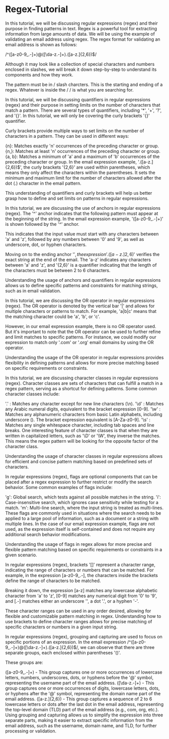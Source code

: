 # Regex-Tutorial
In this tutorial, we will be discussing regular expressions (regex) and their purpose in finding patterns in text. Regex is a powerful tool for extracting information from large amounts of data. We will be using the example of validating an email address using regex. The regex format for validating an email address is shown as follows:

/^([a-z0-9_.-]+)@([\da-z.-]+).([a-z.]{2,6})$/

Although it may look like a collection of special characters and numbers enclosed in slashes, we will break it down step-by-step to understand its components and how they work.

The pattern must be in / slash charcters. This is the starting and ending of a regex. Whatever is inside the / / is what you are searching for.

In this tutorial, we will be discussing quantifiers in regular expressions (regex) and their purpose in setting limits on the number of characters that match a pattern. There are several types of quantifiers, including '*', '+', '?', and '{}'. In this tutorial, we will only be covering the curly brackets '{}' quantifier.

Curly brackets provide multiple ways to set limits on the number of characters in a pattern. They can be used in different ways:

{n}: Matches exactly 'n' occurrences of the preceding character or group.
{n,}: Matches at least 'n' occurrences of the preceding character or group.
{a, b}: Matches a minimum of 'a' and a maximum of 'b' occurrences of the preceding character or group.
In the email expression example, '.([a-z.]{2,6})$', the curly brackets '{2,6}' are used within parentheses, which means they only affect the characters within the parentheses. It sets the minimum and maximum limit for the number of characters allowed after the dot (.) character in the email pattern.

This understanding of quantifiers and curly brackets will help us better grasp how to define and set limits on patterns in regular expressions.

In this tutorial, we are discussing the use of anchors in regular expressions (regex). The '^' anchor indicates that the following pattern must appear at the beginning of the string. In the email expression example, '([a-z0-9_.-]+)' is shown followed by the '^' anchor.

This indicates that the input value must start with any characters between 'a' and 'z', followed by any numbers between '0' and '9', as well as underscore, dot, or hyphen characters.

Moving on to the ending anchor '$', the expression '.([a-z.]{2,6})$' verifies the exact string at the end of the email. The 'a-z' indicates any characters between 'a' and 'z', and '{2,6}' is a quantifier indicating that the length of the characters must be between 2 to 6 characters.

Understanding the usage of anchors and quantifiers in regular expressions allows us to define specific patterns and constraints for matching strings, such as in email validation.

In this tutorial, we are discussing the OR operator in regular expressions (regex). The OR operator is denoted by the vertical bar '|' and allows for multiple characters or patterns to match. For example, 'a|b|c' means that the matching character could be 'a', 'b', or 'c'.

However, in our email expression example, there is no OR operator used. But it's important to note that the OR operator can be used to further refine and limit matches to specific patterns. For instance, we could modify our expression to match only '.com' or '.org' email domains by using the OR operator.

Understanding the usage of the OR operator in regular expressions provides flexibility in defining patterns and allows for more precise matching based on specific requirements or constraints.

In this tutorial, we are discussing character classes in regular expressions (regex). Character classes are sets of characters that can fulfill a match in a regex pattern, serving as a shortcut for defining patterns. Some common character classes include:

'.' : Matches any character except for new line characters (\n).
'\d' : Matches any Arabic numeral digits, equivalent to the bracket expression [0-9].
'\w' : Matches any alphanumeric characters from basic Latin alphabets, including underscore (). The bracket expression equivalent is [A-Za-z0-9].
'\s' : Matches any single whitespace character, including tab spaces and line breaks.
One interesting feature of character classes is that when they are written in capitalized letters, such as '\D' or '\W', they inverse the matches. This means the regex pattern will be looking for the opposite factor of the character class.

Understanding the usage of character classes in regular expressions allows for efficient and concise pattern matching based on predefined sets of characters.

In regular expressions (regex), flags are optional components that can be placed after a regex expression to further restrict or modify the search behavior. Some common examples of flags include:

'g': Global search, which tests against all possible matches in the string.
'i': Case-insensitive search, which ignores case sensitivity while testing for a match.
'm': Multi-line search, where the input string is treated as multi-lines.
These flags are commonly used in situations where the search needs to be applied to a large pool of information, such as a document or a string with multiple lines. In the case of our email expression example, flags are not used, as the expression itself is self-contained and does not require any additional search behavior modifications.

Understanding the usage of flags in regex allows for more precise and flexible pattern matching based on specific requirements or constraints in a given scenario.

In regular expressions (regex), brackets '[]' represent a character range, indicating the range of characters or numbers that can be matched. For example, in the expression [a-z0-9_.-], the characters inside the brackets define the range of characters to be matched.

Breaking it down, the expression [a-z] matches any lowercase alphabetic character from 'a' to 'z', [0-9] matches any numerical digit from '0' to '9', and [.-] matches either an underscore '', a dot '.', or a hyphen '-'.

These character ranges can be used in any order desired, allowing for flexible and customizable pattern matching in regex. Understanding how to use brackets to define character ranges allows for precise matching of specific characters or numbers in a given input string.

In regular expressions (regex), grouping and capturing are used to focus on specific portions of an expression. In the email expression /^([a-z0-9_.-]+)@([\da-z.-]+).([a-z.]{2,6})$/, we can observe that there are three separate groups, each enclosed within parentheses '()'.

These groups are:

([a-z0-9_.-]+) - This group captures one or more occurrences of lowercase letters, numbers, underscores, dots, or hyphens before the '@' symbol, representing the username part of the email address.
([\da-z.-]+) - This group captures one or more occurrences of digits, lowercase letters, dots, or hyphens after the '@' symbol, representing the domain name part of the email address.
([a-z.]{2,6}) - This group captures a sequence of 2 to 6 lowercase letters or dots after the last dot in the email address, representing the top-level domain (TLD) part of the email address (e.g., com, org, etc.).
Using grouping and capturing allows us to simplify the expression into three separate parts, making it easier to extract specific information from the email address, such as the username, domain name, and TLD, for further processing or validation.

